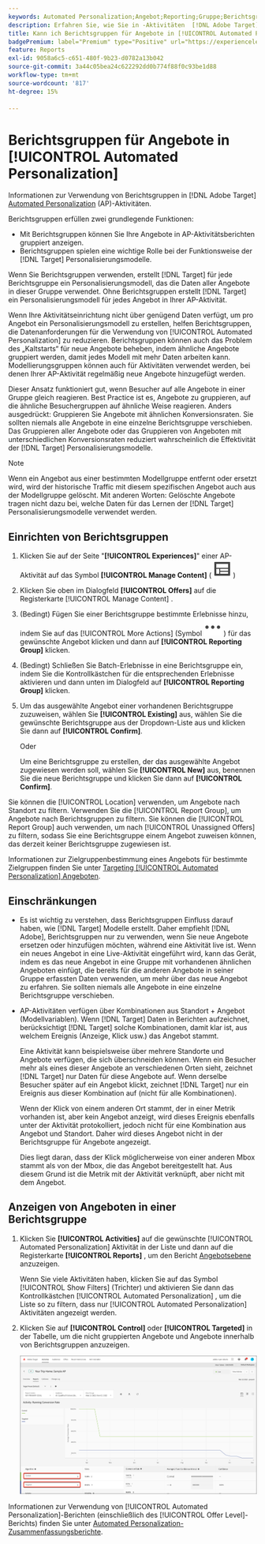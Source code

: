 ```yaml
---
keywords: Automated Personalization;Angebot;Reporting;Gruppe;Berichtsgruppe;Zuordnung
description: Erfahren Sie, wie Sie in -Aktivitäten  [!DNL Adobe Target] [!UICONTROL Automated Personalization] Berichtsgruppen für Angebote verwenden.
title: Kann ich Berichtsgruppen für Angebote in [!UICONTROL Automated Personalization] Aktivitäten verwenden?
badgePremium: label="Premium" type="Positive" url="https://experienceleague.adobe.com/docs/target/using/introduction/intro.html?lang=de#premium newtab=true" tooltip="Hier finden Sie Informationen zum Lieferumfang von Target Premium."
feature: Reports
exl-id: 9058a6c5-c651-480f-9b23-d0782a13b042
source-git-commit: 3a44c05bea24c622292dd0b774f88f0c93be1d88
workflow-type: tm+mt
source-wordcount: '817'
ht-degree: 15%

---
```


# Berichtsgruppen für Angebote in [!UICONTROL Automated Personalization]

Informationen zur Verwendung von Berichtsgruppen in [!DNL Adobe Target] [Automated Personalization](/help/main/c-activities/t-automated-personalization/automated-personalization.md) (AP)-Aktivitäten.

Berichtsgruppen erfüllen zwei grundlegende Funktionen:

* Mit Berichtsgruppen können Sie Ihre Angebote in AP-Aktivitätsberichten gruppiert anzeigen.
* Berichtsgruppen spielen eine wichtige Rolle bei der Funktionsweise der [!DNL Target] Personalisierungsmodelle.

Wenn Sie Berichtsgruppen verwenden, erstellt [!DNL Target] für jede Berichtsgruppe ein Personalisierungsmodell, das die Daten aller Angebote in dieser Gruppe verwendet. Ohne Berichtsgruppen erstellt [!DNL Target] ein Personalisierungsmodell für jedes Angebot in Ihrer AP-Aktivität.

Wenn Ihre Aktivitätseinrichtung nicht über genügend Daten verfügt, um pro Angebot ein Personalisierungsmodell zu erstellen, helfen Berichtsgruppen, die Datenanforderungen für die Verwendung von [!UICONTROL Automated Personalization] zu reduzieren. Berichtsgruppen können auch das Problem des „Kaltstarts“ für neue Angebote beheben, indem ähnliche Angebote gruppiert werden, damit jedes Modell mit mehr Daten arbeiten kann. Modellierungsgruppen können auch für Aktivitäten verwendet werden, bei denen Ihrer AP-Aktivität regelmäßig neue Angebote hinzugefügt werden.

Dieser Ansatz funktioniert gut, wenn Besucher auf alle Angebote in einer Gruppe gleich reagieren. Best Practice ist es, Angebote zu gruppieren, auf die ähnliche Besuchergruppen auf ähnliche Weise reagieren. Anders ausgedrückt: Gruppieren Sie Angebote mit ähnlichen Konversionsraten. Sie sollten niemals alle Angebote in eine einzelne Berichtsgruppe verschieben. Das Gruppieren aller Angebote oder das Gruppieren von Angeboten mit unterschiedlichen Konversionsraten reduziert wahrscheinlich die Effektivität der [!DNL Target] Personalisierungsmodelle.

>[!NOTE]
>
>Wenn ein Angebot aus einer bestimmten Modellgruppe entfernt oder ersetzt wird, wird der historische Traffic mit diesem spezifischen Angebot auch aus der Modellgruppe gelöscht. Mit anderen Worten: Gelöschte Angebote tragen nicht dazu bei, welche Daten für das Lernen der [!DNL Target] Personalisierungsmodelle verwendet werden.

## Einrichten von Berichtsgruppen

1. Klicken Sie auf der Seite &quot;**[!UICONTROL Experiences]**&quot; einer AP-Aktivität auf das Symbol **[!UICONTROL Manage Content]** ( ![Symbol Inhalt verwalten](/help/main/assets/icons/Experience.svg) )
1. Klicken Sie oben im Dialogfeld **[!UICONTROL Offers]** auf die Registerkarte [!UICONTROL Manage Content] .
1. (Bedingt) Fügen Sie einer Berichtsgruppe bestimmte Erlebnisse hinzu, indem Sie auf das [!UICONTROL More Actions] (Symbol ![Mehr Aktionen](/help/main/assets/icons/MoreSmall.svg) ) für das gewünschte Angebot klicken und dann auf **[!UICONTROL Reporting Group]** klicken.

1. (Bedingt) Schließen Sie Batch-Erlebnisse in eine Berichtsgruppe ein, indem Sie die Kontrollkästchen für die entsprechenden Erlebnisse aktivieren und dann unten im Dialogfeld auf **[!UICONTROL Reporting Group]** klicken.

1. Um das ausgewählte Angebot einer vorhandenen Berichtsgruppe zuzuweisen, wählen Sie **[!UICONTROL Existing]** aus, wählen Sie die gewünschte Berichtsgruppe aus der Dropdown-Liste aus und klicken Sie dann auf **[!UICONTROL Confirm]**.

   Oder

   Um eine Berichtsgruppe zu erstellen, der das ausgewählte Angebot zugewiesen werden soll, wählen Sie **[!UICONTROL New]** aus, benennen Sie die neue Berichtsgruppe und klicken Sie dann auf **[!UICONTROL Confirm]**.

Sie können die [!UICONTROL Location] verwenden, um Angebote nach Standort zu filtern. Verwenden Sie die [!UICONTROL Report Group], um Angebote nach Berichtsgruppen zu filtern. Sie können die [!UICONTROL Report Group] auch verwenden, um nach [!UICONTROL Unassigned Offers] zu filtern, sodass Sie eine Berichtsgruppe einem Angebot zuweisen können, das derzeit keiner Berichtsgruppe zugewiesen ist.

Informationen zur Zielgruppenbestimmung eines Angebots für bestimmte Zielgruppen finden Sie unter [Targeting [!UICONTROL Automated Personalization] Angeboten](/help/main/c-activities/t-automated-personalization/ap-target-offers.md#task_F207ED7A41B84FD39BB6FCBFABF4B23E).

## Einschränkungen 

* Es ist wichtig zu verstehen, dass Berichtsgruppen Einfluss darauf haben, wie [!DNL Target] Modelle erstellt. Daher empfiehlt [!DNL Adobe], Berichtsgruppen nur zu verwenden, wenn Sie neue Angebote ersetzen oder hinzufügen möchten, während eine Aktivität live ist. Wenn ein neues Angebot in eine Live-Aktivität eingeführt wird, kann das Gerät, indem es das neue Angebot in eine Gruppe mit vorhandenen ähnlichen Angeboten einfügt, die bereits für die anderen Angebote in seiner Gruppe erfassten Daten verwenden, um mehr über das neue Angebot zu erfahren. Sie sollten niemals alle Angebote in eine einzelne Berichtsgruppe verschieben.

* AP-Aktivitäten verfügen über Kombinationen aus Standort + Angebot (Modellvariablen). Wenn [!DNL Target] Daten in Berichten aufzeichnet, berücksichtigt [!DNL Target] solche Kombinationen, damit klar ist, aus welchem Ereignis (Anzeige, Klick usw.) das Angebot stammt.

  Eine Aktivität kann beispielsweise über mehrere Standorte und Angebote verfügen, die sich überschneiden können. Wenn ein Besucher mehr als eines dieser Angebote an verschiedenen Orten sieht, zeichnet [!DNL Target] nur Daten für diese Angebote auf. Wenn derselbe Besucher später auf ein Angebot klickt, zeichnet [!DNL Target] nur ein Ereignis aus dieser Kombination auf (nicht für alle Kombinationen).

  Wenn der Klick von einem anderen Ort stammt, der in einer Metrik vorhanden ist, aber kein Angebot anzeigt, wird dieses Ereignis ebenfalls unter der Aktivität protokolliert, jedoch nicht für eine Kombination aus Angebot und Standort. Daher wird dieses Angebot nicht in der Berichtsgruppe für Angebote angezeigt.

  Dies liegt daran, dass der Klick möglicherweise von einer anderen Mbox stammt als von der Mbox, die das Angebot bereitgestellt hat. Aus diesem Grund ist die Metrik mit der Aktivität verknüpft, aber nicht mit dem Angebot.

## Anzeigen von Angeboten in einer Berichtsgruppe

1. Klicken Sie **[!UICONTROL Activities]** auf die gewünschte [!UICONTROL Automated Personalization] Aktivität in der Liste und dann auf die Registerkarte **[!UICONTROL Reports]** , um den Bericht [Angebotsebene](/help/main/c-reports/personalization-reports/reports-ap.md) anzuzeigen.

   Wenn Sie viele Aktivitäten haben, klicken Sie auf das Symbol [!UICONTROL Show Filters] (Trichter) und aktivieren Sie dann das Kontrollkästchen [!UICONTROL Automated Personalization] , um die Liste so zu filtern, dass nur [!UICONTROL Automated Personalization] Aktivitäten angezeigt werden.

1. Klicken Sie auf **[!UICONTROL Control]** oder **[!UICONTROL Targeted]** in der Tabelle, um die nicht gruppierten Angebote und Angebote innerhalb von Berichtsgruppen anzuzeigen.

   ![Angebotsgruppen: Kontrolle und Zielgruppe](/help/main/c-reports/c-report-settings/assets/offer-groups.png)

Informationen zur Verwendung von [!UICONTROL Automated Personalization]-Berichten (einschließlich des [!UICONTROL Offer Level]-Berichts) finden Sie unter [Automated Personalization-Zusammenfassungsberichte](/help/main/c-reports/personalization-reports/reports-ap.md).
